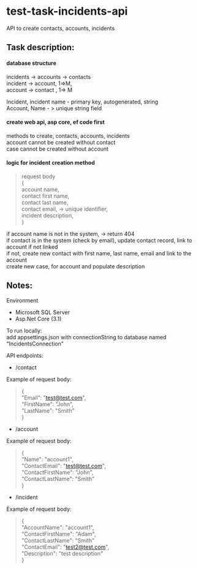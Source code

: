 # test-task-incidents-api
API to create contacts, accounts, incidents

## Task description:

#### database structure

incidents -> accounts -> contacts         
incident -> account, 1=>M,        
account -> contact , 1=> M

Incident,  incident name - primary key, autogenerated, string   
Account, Name - > unique string field                       

#### create web api, asp core, ef code first 

methods to create, contacts, accounts, incidents          
account cannot be created without contact               
case cannot be created without account                    

#### logic for incident creation method

> request body                          
> {                                     
> account name,                         
> contact first name,                   
> contact last name,                    
> contact email, -> unique identifier,  
> incident description,               
> }                                     

if account name is not in the system, -> return 404                                   
if contact is in the system (check by email), update contact record, link to account if not linked        
if not, create new contact with first name, last name, email and link to the account         
create new case, for account and populate description               

## Notes:

Environment          
- Microsoft SQL Server    
- Asp.Net Core (3.1)    

To run locally:      
add appsettings.json with connectionString to database named "IncidentsConnection"

API endpoints:    
- /contact

Example of request body:
>{            
>	"Email": "test@test.com",     
>	"FirstName": "John",         
>	"LastName": "Smith"         
>}       

- /account

Example of request body:
>{     
> "Name": "account1",                   
>	"ContactEmail": "test@test.com",     
>	"ContactFirstName": "John",         
>	"ContactLastName": "Smith"         
>}    

- /incident

Example of request body:
>{      
> "AccountName": "account1",                  
>	"ContactFirstName": "Adam",         
>	"ContactLastName": "Smith"    
>	"ContactEmail": "test2@test.com",               
> "Description": "test description"                 
>}    










